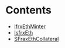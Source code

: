 

# Contents
- [IfrxEthMinter](IfrxEthMinter.sol/interface.IfrxEthMinter.md)
- [IsfrxEth](IsfrxEth.sol/interface.IsfrxEth.md)
- [SFraxEthCollateral](SFraxEthCollateral.sol/contract.SFraxEthCollateral.md)
